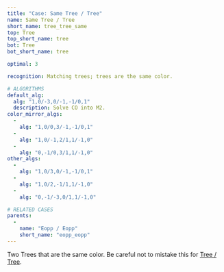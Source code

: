 ```yaml
---
title: "Case: Same Tree / Tree"
name: Same Tree / Tree
short_name: tree_tree_same
top: Tree
top_short_name: tree
bot: Tree
bot_short_name: tree

optimal: 3

recognition: Matching trees; trees are the same color.

# ALGORITHMS
default_alg:
  alg: "1,0/-3,0/-1,-1/0,1"
  description: Solve CO into M2.
color_mirror_algs:
  -
    alg: "1,0/0,3/-1,-1/0,1"
  -
    alg: "1,0/-1,2/1,1/-1,0"
  -
    alg: "0,-1/0,3/1,1/-1,0"
other_algs:
  -
    alg: "1,0/3,0/-1,-1/0,1"
  -
    alg: "1,0/2,-1/1,1/-1,0"
  -
    alg: "0,-1/-3,0/1,1/-1,0"

# RELATED CASES
parents:
  -
    name: "Eopp / Eopp"
    short_name: "eopp_eopp"
---
```


Two Trees that are the same color.  Be careful not to mistake this for [Tree / Tree](tree_tree).

